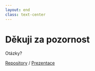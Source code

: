 ```yaml
---
layout: end
class: text-center
---
```


# Děkuji za pozornost

Otázky?

[Repository](https://github.com/OA-PVA4-Syllabus/pva4_prednasky) / [Prezentace](https://oa-pva4-syllabus.github.io/pva4_prednasky/)
